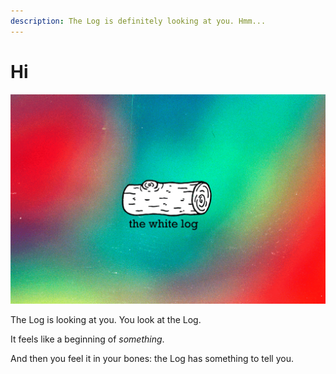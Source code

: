 ```yaml
---
description: The Log is definitely looking at you. Hmm...
---
```


# Hi

![](.gitbook/assets/twl-color-background.png)

The Log is looking at you. You look at the Log.

It feels like a beginning of _something_.

And then you feel it in your bones: the Log has something to tell you.

